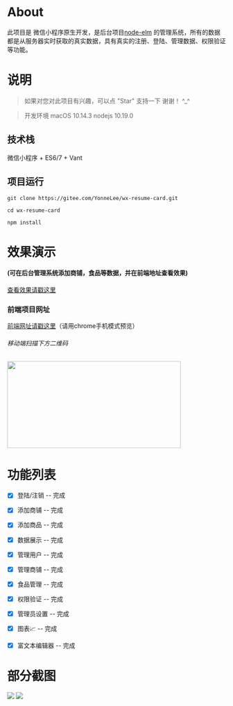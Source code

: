 
# About

此项目是 微信小程序原生开发，是后台项目[node-elm](https://github.com/bailicangdu/node-elm) 的管理系统，所有的数据都是从服务器实时获取的真实数据，具有真实的注册、登陆、管理数据、权限验证等功能。


# 说明

>  如果对您对此项目有兴趣，可以点 "Star" 支持一下 谢谢！ ^_^

>  开发环境 macOS 10.14.3  nodejs 10.19.0


## 技术栈

微信小程序 + ES6/7 + Vant


## 项目运行


```
git clone https://gitee.com/YonneLee/wx-resume-card.git

cd wx-resume-card

npm install

```


# 效果演示

#### (可在后台管理系统添加商铺，食品等数据，并在前端地址查看效果)

[查看效果请戳这里](https://cangdu.org/manage/)


### 前端项目网址

[前端网址请戳这里](https://cangdu.org/elm)（请用chrome手机模式预览）

###### 移动端扫描下方二维码

<img src="https://gitee.com/YonneLee/wx-resume-card/blob/master/images/scan.png" width="400" height="200"/>

# 功能列表

- [x] 登陆/注销 -- 完成
- [x] 添加商铺 -- 完成
- [x] 添加商品 -- 完成
- [x] 数据展示 -- 完成
- [x] 管理用户 -- 完成
- [x] 管理商铺 -- 完成
- [x] 食品管理 -- 完成
- [x] 权限验证 -- 完成
- [x] 管理员设置 -- 完成
- [x] 图表📈 -- 完成
- [x] 富文本编辑器 -- 完成


# 部分截图


<img src="https://github.com/bailicangdu/vue2-manage/blob/master/screenshots/manage_home.png"/>

<img src="https://github.com/bailicangdu/vue2-manage/blob/master/screenshots/manage_shop.png"/>


